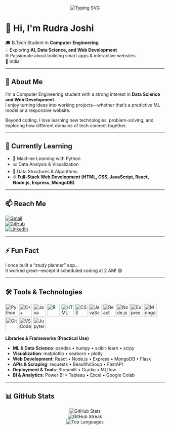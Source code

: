<!-- Typing Animation -->
<p align="center">
  <img src="https://readme-typing-svg.demolab.com?font=Fira+Code&pause=1000&center=true&width=435&lines=Hi%2C+I'm+Rudra+Joshi!;Computer+Engineering+Student;AI+%26+ML+Enthusiast;Web+Developer+%7C+Tech+Explorer;Always+Learning+Something+New" alt="Typing SVG" />
</p>

# 👋 Hi, I'm Rudra Joshi

🎓 B.Tech Student in **Computer Engineering**  
💡 Exploring **AI, Data Science, and Web Development**  
🌐 Passionate about building smart apps & interactive websites  
📍 India  

---

## 🚀 About Me

I’m a Computer Engineering student with a strong interest in **Data Science and Web Development**.  
I enjoy turning ideas into working projects—whether that’s a predictive ML model or a responsive website.  

Beyond coding, I love learning new technologies, problem-solving, and exploring how different domains of tech connect together.

---

## 🌱 Currently Learning

- 🤖 Machine Learning with Python  
- 📊 Data Analysis & Visualization  
- 🧠 Data Structures & Algorithms  
- 🌐 **Full-Stack Web Development (HTML, CSS, JavaScript, React, Node.js, Express, MongoDB)**  

---

## 📫 Reach Me

[![Gmail](https://img.shields.io/badge/-Gmail-D14836?style=flat&logo=gmail&logoColor=white)](mailto:rudravjoshi007@gmail.com)  
[![GitHub](https://img.shields.io/badge/-GitHub-181717?style=flat&logo=github&logoColor=white)](https://github.com/Rudra9606)  
[![LinkedIn](https://img.shields.io/badge/-LinkedIn-0A66C2?style=flat&logo=linkedin&logoColor=white)](https://www.linkedin.com/in/rudra-joshi-5828a0283/)

---

## ⚡ Fun Fact

I once built a “study planner” app…  
It worked great—except it scheduled coding at 2 AM! 😅

---

## 🛠 Tools & Technologies

<p align="left">
  <!-- Core Programming -->
  <img src="https://cdn.jsdelivr.net/gh/devicons/devicon/icons/python/python-original.svg" alt="Python" width="40" />
  <img src="https://cdn.jsdelivr.net/gh/devicons/devicon/icons/cplusplus/cplusplus-original.svg" alt="C++" width="40" />
  <img src="https://cdn.jsdelivr.net/gh/devicons/devicon/icons/java/java-original.svg" alt="Java" width="40" />
  <img src="https://cdn.jsdelivr.net/gh/devicons/devicon/icons/r/r-original.svg" alt="R" width="40" />

  <!-- Web Development -->
  <img src="https://cdn.jsdelivr.net/gh/devicons/devicon/icons/html5/html5-original.svg" alt="HTML" width="40" />
  <img src="https://cdn.jsdelivr.net/gh/devicons/devicon/icons/css3/css3-original.svg" alt="CSS" width="40" />
  <img src="https://cdn.jsdelivr.net/gh/devicons/devicon/icons/javascript/javascript-original.svg" alt="JavaScript" width="40" />
  <img src="https://cdn.jsdelivr.net/gh/devicons/devicon/icons/react/react-original.svg" alt="React" width="40" />
  <img src="https://cdn.jsdelivr.net/gh/devicons/devicon/icons/nodejs/nodejs-original.svg" alt="Node.js" width="40" />
  <img src="https://cdn.jsdelivr.net/gh/devicons/devicon/icons/express/express-original.svg" alt="Express.js" width="40" />
  <img src="https://cdn.jsdelivr.net/gh/devicons/devicon/icons/mongodb/mongodb-original.svg" alt="MongoDB" width="40" />

  <!-- Tools -->
  <img src="https://cdn.jsdelivr.net/gh/devicons/devicon/icons/git/git-original.svg" alt="Git" width="40" />
  <img src="https://cdn.jsdelivr.net/gh/devicons/devicon/icons/vscode/vscode-original.svg" alt="VS Code" width="40" />
  <img src="https://cdn.jsdelivr.net/gh/devicons/devicon/icons/jupyter/jupyter-original.svg" alt="Jupyter" width="40" />
</p>

**Libraries & Frameworks (Practical Use)**

- **ML & Data Science**: pandas • numpy • scikit-learn • scipy  
- **Visualization**: matplotlib • seaborn • plotly  
- **Web Development**: React • Node.js • Express • MongoDB • Flask  
- **APIs & Scraping**: requests • BeautifulSoup • FastAPI  
- **Deployment & Tools**: Streamlit • Gradio • MLflow  
- **BI & Analytics**: Power BI • Tableau • Excel • Google Colab  

---

## 📊 GitHub Stats

<p align="center">
  <img src="https://github-readme-stats.vercel.app/api?username=Rudra9606&show_icons=true&theme=tokyonight" alt="GitHub Stats" />
  <br />
  <img src="https://github-readme-streak-stats.herokuapp.com/?user=Rudra9606&theme=tokyonight" alt="GitHub Streak" />
  <br />
  <img src="https://github-readme-stats.vercel.app/api/top-langs/?username=Rudra9606&layout=compact&theme=tokyonight" alt="Top Languages" />
</p>
